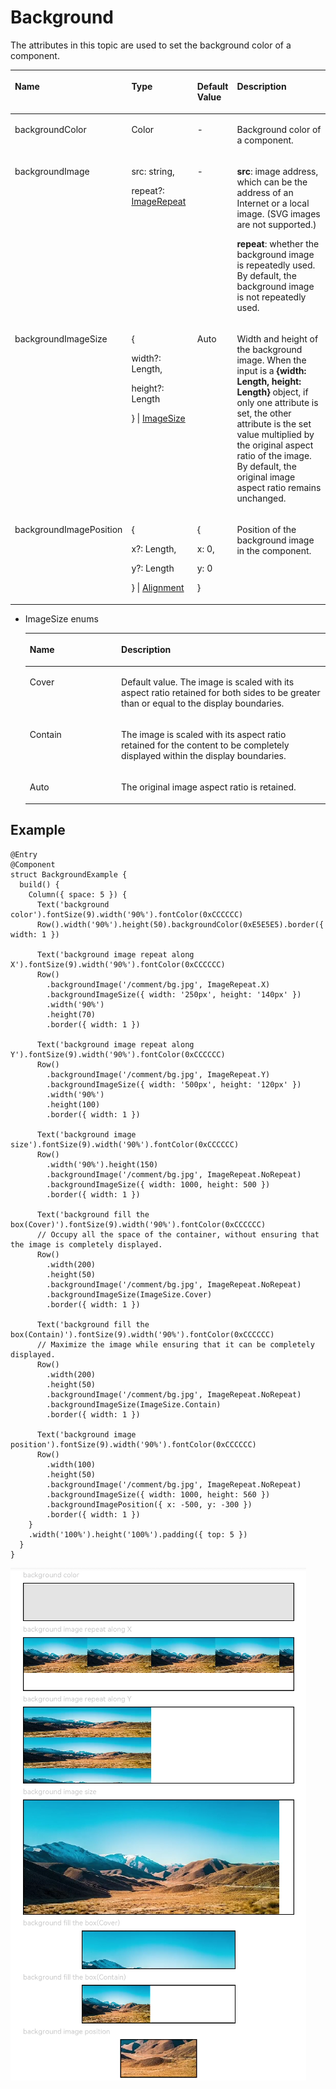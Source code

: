 # Background<a name="EN-US_TOPIC_0000001111421392"></a>

The attributes in this topic are used to set the background color of a component.

<a name="table548mcpsimp"></a>
<table><thead align="left"><tr id="row555mcpsimp"><th class="cellrowborder" valign="top" width="18.279999999999998%" id="mcps1.1.5.1.1"><p id="p557mcpsimp"><a name="p557mcpsimp"></a><a name="p557mcpsimp"></a>Name</p>
</th>
<th class="cellrowborder" valign="top" width="22.439999999999998%" id="mcps1.1.5.1.2"><p id="p559mcpsimp"><a name="p559mcpsimp"></a><a name="p559mcpsimp"></a>Type</p>
</th>
<th class="cellrowborder" valign="top" width="10.85%" id="mcps1.1.5.1.3"><p id="p561mcpsimp"><a name="p561mcpsimp"></a><a name="p561mcpsimp"></a>Default Value</p>
</th>
<th class="cellrowborder" valign="top" width="48.43%" id="mcps1.1.5.1.4"><p id="p563mcpsimp"><a name="p563mcpsimp"></a><a name="p563mcpsimp"></a>Description</p>
</th>
</tr>
</thead>
<tbody><tr id="row564mcpsimp"><td class="cellrowborder" valign="top" width="18.279999999999998%" headers="mcps1.1.5.1.1 "><p id="p566mcpsimp"><a name="p566mcpsimp"></a><a name="p566mcpsimp"></a>backgroundColor</p>
</td>
<td class="cellrowborder" valign="top" width="22.439999999999998%" headers="mcps1.1.5.1.2 "><p id="p568mcpsimp"><a name="p568mcpsimp"></a><a name="p568mcpsimp"></a>Color</p>
</td>
<td class="cellrowborder" valign="top" width="10.85%" headers="mcps1.1.5.1.3 "><p id="p570mcpsimp"><a name="p570mcpsimp"></a><a name="p570mcpsimp"></a>-</p>
</td>
<td class="cellrowborder" valign="top" width="48.43%" headers="mcps1.1.5.1.4 "><p id="p572mcpsimp"><a name="p572mcpsimp"></a><a name="p572mcpsimp"></a>Background color of a component.</p>
</td>
</tr>
<tr id="row1993142420457"><td class="cellrowborder" valign="top" width="18.279999999999998%" headers="mcps1.1.5.1.1 "><p id="p1493242415452"><a name="p1493242415452"></a><a name="p1493242415452"></a>backgroundImage</p>
</td>
<td class="cellrowborder" valign="top" width="22.439999999999998%" headers="mcps1.1.5.1.2 "><p id="p3215443104520"><a name="p3215443104520"></a><a name="p3215443104520"></a>src: string,</p>
<p id="p1393262494519"><a name="p1393262494519"></a><a name="p1393262494519"></a>repeat?: <a href="ts-appendix-enums.md#section5656191941718">ImageRepeat</a></p>
</td>
<td class="cellrowborder" valign="top" width="10.85%" headers="mcps1.1.5.1.3 "><p id="p1093220249451"><a name="p1093220249451"></a><a name="p1093220249451"></a>-</p>
</td>
<td class="cellrowborder" valign="top" width="48.43%" headers="mcps1.1.5.1.4 "><p id="p539239184613"><a name="p539239184613"></a><a name="p539239184613"></a><strong id="b1989061912920"><a name="b1989061912920"></a><a name="b1989061912920"></a>src</strong>: image address, which can be the address of an Internet or a local image. (SVG images are not supported.)</p>
<p id="p59321124124510"><a name="p59321124124510"></a><a name="p59321124124510"></a><strong id="b146564122510"><a name="b146564122510"></a><a name="b146564122510"></a>repeat</strong>: whether the background image is repeatedly used. By default, the background image is not repeatedly used.</p>
</td>
</tr>
<tr id="row865252718459"><td class="cellrowborder" valign="top" width="18.279999999999998%" headers="mcps1.1.5.1.1 "><p id="p116521927114520"><a name="p116521927114520"></a><a name="p116521927114520"></a>backgroundImageSize</p>
</td>
<td class="cellrowborder" valign="top" width="22.439999999999998%" headers="mcps1.1.5.1.2 "><p id="p11618630194614"><a name="p11618630194614"></a><a name="p11618630194614"></a>{</p>
<p id="p466233524614"><a name="p466233524614"></a><a name="p466233524614"></a>width?: Length,</p>
<p id="p208462032787"><a name="p208462032787"></a><a name="p208462032787"></a>height?: Length</p>
<p id="p20652192724512"><a name="p20652192724512"></a><a name="p20652192724512"></a>} | <a href="#li937882865915">ImageSize</a></p>
</td>
<td class="cellrowborder" valign="top" width="10.85%" headers="mcps1.1.5.1.3 "><p id="p6652202734515"><a name="p6652202734515"></a><a name="p6652202734515"></a>Auto</p>
</td>
<td class="cellrowborder" valign="top" width="48.43%" headers="mcps1.1.5.1.4 "><p id="p196521327134511"><a name="p196521327134511"></a><a name="p196521327134511"></a>Width and height of the background image. When the input is a <strong id="b2022994745115"><a name="b2022994745115"></a><a name="b2022994745115"></a>{width: Length, height: Length}</strong> object, if only one attribute is set, the other attribute is the set value multiplied by the original aspect ratio of the image. By default, the original image aspect ratio remains unchanged.</p>
</td>
</tr>
<tr id="row561293054512"><td class="cellrowborder" valign="top" width="18.279999999999998%" headers="mcps1.1.5.1.1 "><p id="p16612193094518"><a name="p16612193094518"></a><a name="p16612193094518"></a>backgroundImagePosition</p>
</td>
<td class="cellrowborder" valign="top" width="22.439999999999998%" headers="mcps1.1.5.1.2 "><p id="p159911535182"><a name="p159911535182"></a><a name="p159911535182"></a>{</p>
<p id="p11265191513910"><a name="p11265191513910"></a><a name="p11265191513910"></a>x?: Length,</p>
<p id="p33314129919"><a name="p33314129919"></a><a name="p33314129919"></a>y?: Length</p>
<p id="p86122302456"><a name="p86122302456"></a><a name="p86122302456"></a>} | <a href="ts-appendix-enums.md#section1145418513159">Alignment</a></p>
</td>
<td class="cellrowborder" valign="top" width="10.85%" headers="mcps1.1.5.1.3 "><p id="p768611265914"><a name="p768611265914"></a><a name="p768611265914"></a>{</p>
<p id="p182481283917"><a name="p182481283917"></a><a name="p182481283917"></a>x: 0,</p>
<p id="p48380293912"><a name="p48380293912"></a><a name="p48380293912"></a>y: 0</p>
<p id="p1261283014510"><a name="p1261283014510"></a><a name="p1261283014510"></a>}</p>
</td>
<td class="cellrowborder" valign="top" width="48.43%" headers="mcps1.1.5.1.4 "><p id="p261293004518"><a name="p261293004518"></a><a name="p261293004518"></a>Position of the background image in the component.</p>
</td>
</tr>
</tbody>
</table>

-   <a name="li937882865915"></a>ImageSize enums

    <a name="table61607433471"></a>
    <table><thead align="left"><tr id="row13210194394717"><th class="cellrowborder" valign="top" width="30.459999999999997%" id="mcps1.1.3.1.1"><p id="p7211134394716"><a name="p7211134394716"></a><a name="p7211134394716"></a>Name</p>
    </th>
    <th class="cellrowborder" valign="top" width="69.54%" id="mcps1.1.3.1.2"><p id="p6211204384714"><a name="p6211204384714"></a><a name="p6211204384714"></a>Description</p>
    </th>
    </tr>
    </thead>
    <tbody><tr id="row1121164334710"><td class="cellrowborder" valign="top" width="30.459999999999997%" headers="mcps1.1.3.1.1 "><p id="p8211144317475"><a name="p8211144317475"></a><a name="p8211144317475"></a>Cover</p>
    </td>
    <td class="cellrowborder" valign="top" width="69.54%" headers="mcps1.1.3.1.2 "><p id="p162119432471"><a name="p162119432471"></a><a name="p162119432471"></a>Default value. The image is scaled with its aspect ratio retained for both sides to be greater than or equal to the display boundaries.</p>
    </td>
    </tr>
    <tr id="row192118430476"><td class="cellrowborder" valign="top" width="30.459999999999997%" headers="mcps1.1.3.1.1 "><p id="p20211543164713"><a name="p20211543164713"></a><a name="p20211543164713"></a>Contain</p>
    </td>
    <td class="cellrowborder" valign="top" width="69.54%" headers="mcps1.1.3.1.2 "><p id="p162111943104711"><a name="p162111943104711"></a><a name="p162111943104711"></a>The image is scaled with its aspect ratio retained for the content to be completely displayed within the display boundaries.</p>
    </td>
    </tr>
    <tr id="row16211843204712"><td class="cellrowborder" valign="top" width="30.459999999999997%" headers="mcps1.1.3.1.1 "><p id="p7211134334715"><a name="p7211134334715"></a><a name="p7211134334715"></a>Auto</p>
    </td>
    <td class="cellrowborder" valign="top" width="69.54%" headers="mcps1.1.3.1.2 "><p id="p121118431474"><a name="p121118431474"></a><a name="p121118431474"></a>The original image aspect ratio is retained.</p>
    </td>
    </tr>
    </tbody>
    </table>


## Example<a name="section88491836154010"></a>

```
@Entry
@Component
struct BackgroundExample {
  build() {
    Column({ space: 5 }) {
      Text('background color').fontSize(9).width('90%').fontColor(0xCCCCCC)
      Row().width('90%').height(50).backgroundColor(0xE5E5E5).border({ width: 1 })

      Text('background image repeat along X').fontSize(9).width('90%').fontColor(0xCCCCCC)
      Row()
        .backgroundImage('/comment/bg.jpg', ImageRepeat.X)
        .backgroundImageSize({ width: '250px', height: '140px' })
        .width('90%')
        .height(70)
        .border({ width: 1 })

      Text('background image repeat along Y').fontSize(9).width('90%').fontColor(0xCCCCCC)
      Row()
        .backgroundImage('/comment/bg.jpg', ImageRepeat.Y)
        .backgroundImageSize({ width: '500px', height: '120px' })
        .width('90%')
        .height(100)
        .border({ width: 1 })

      Text('background image size').fontSize(9).width('90%').fontColor(0xCCCCCC)
      Row()
        .width('90%').height(150)
        .backgroundImage('/comment/bg.jpg', ImageRepeat.NoRepeat)
        .backgroundImageSize({ width: 1000, height: 500 })
        .border({ width: 1 })

      Text('background fill the box(Cover)').fontSize(9).width('90%').fontColor(0xCCCCCC)
      // Occupy all the space of the container, without ensuring that the image is completely displayed.
      Row()
        .width(200)
        .height(50)
        .backgroundImage('/comment/bg.jpg', ImageRepeat.NoRepeat)
        .backgroundImageSize(ImageSize.Cover)
        .border({ width: 1 })

      Text('background fill the box(Contain)').fontSize(9).width('90%').fontColor(0xCCCCCC)
      // Maximize the image while ensuring that it can be completely displayed.
      Row()
        .width(200)
        .height(50)
        .backgroundImage('/comment/bg.jpg', ImageRepeat.NoRepeat)
        .backgroundImageSize(ImageSize.Contain)
        .border({ width: 1 })

      Text('background image position').fontSize(9).width('90%').fontColor(0xCCCCCC)
      Row()
        .width(100)
        .height(50)
        .backgroundImage('/comment/bg.jpg', ImageRepeat.NoRepeat)
        .backgroundImageSize({ width: 1000, height: 560 })
        .backgroundImagePosition({ x: -500, y: -300 })
        .border({ width: 1 })
    }
    .width('100%').height('100%').padding({ top: 5 })
  }
}
```

![](figures/back.png)

